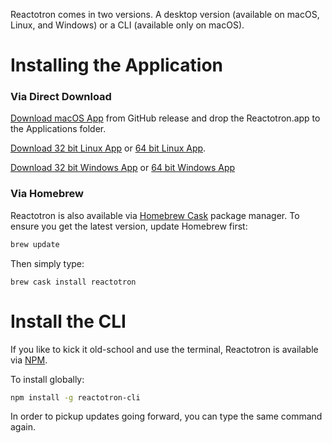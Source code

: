 Reactotron comes in two versions.  A desktop version (available on macOS, Linux, and Windows) or a CLI (available only on macOS).

# Installing the Application

### Via Direct Download

[Download macOS App](https://github.com/infinitered/reactotron/releases/download/v1.11.0/Reactotron.app.zip) from GitHub release and drop the Reactotron.app to the Applications folder.

[Download 32 bit Linux App](https://github.com/infinitered/reactotron/releases/download/v1.11.0/Reactotron-linux-ia32.zip) or [64 bit Linux App](https://github.com/infinitered/reactotron/releases/download/v1.11.0/Reactotron-linux-x64.zip).

[Download 32 bit Windows App](https://github.com/infinitered/reactotron/releases/download/v1.11.0/Reactotron-win32-ia32.zip) or [64 bit Windows App](https://github.com/infinitered/reactotron/releases/download/v1.11.0/Reactotron-win32-x64.zip)

### Via Homebrew

Reactotron is also available via [Homebrew Cask](https://caskroom.github.io/) package manager. To ensure you get the latest version, update Homebrew first:

```sh
brew update
```

Then simply type:

```
brew cask install reactotron
```

# Install the CLI

If you like to kick it old-school and use the terminal, Reactotron is available via [NPM](https://www.npmjs.com/).

To install globally:

```sh
npm install -g reactotron-cli
```

In order to pickup updates going forward, you can type the same command again.
